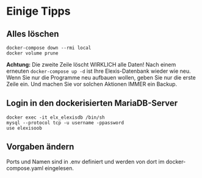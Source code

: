 # Einige Tipps

## Alles löschen

    docker-compose down --rmi local
    docker volume prune

**Achtung:** Die zweite Zeile löscht WIRKLICH alle Daten! Nach einem erneuten `docker-compose up -d` ist Ihre Elexis-Datenbank wieder wie neu. Wenn Sie nur die Programme neu aufbauen wollen, geben Sie nur die erste Zeile ein. Und machen Sie vor solchen Aktionen IMMER ein Backup.

## Login in den dockerisierten MariaDB-Server

    docker exec -it elx_elexisdb /bin/sh
    mysql --protocol tcp -u username -ppassword 
    use elexisoob

## Vorgaben ändern

Ports und Namen sind in .env definiert und werden von dort im docker-compose.yaml eingelesen.
